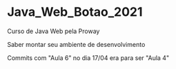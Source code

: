 # Java_Web_Botao_2021
Curso de Java Web pela Proway

Saber montar seu ambiente de desenvolvimento

Commits com "Aula 6" no dia 17/04 era para ser "Aula 4"
